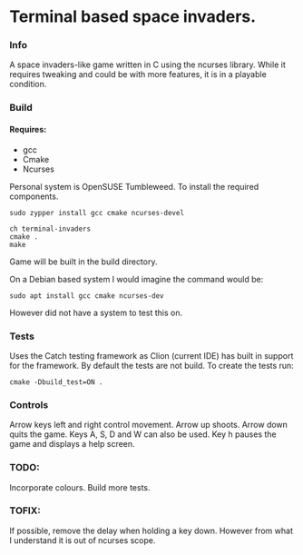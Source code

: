 # Terminal based space invaders.

### Info

A space invaders-like game written in C using the ncurses library.
While it requires tweaking and could be with more features, it is in a playable condition.


### Build
#### Requires:
* gcc
* Cmake
* Ncurses

Personal system is OpenSUSE Tumbleweed.
To install the required components.

    sudo zypper install gcc cmake ncurses-devel

    ch terminal-invaders
    cmake .
    make

Game will be built in the build directory.

On a Debian based system I would imagine the command would be:

    sudo apt install gcc cmake ncurses-dev

However did not have a system to test this on.

### Tests
Uses the Catch testing framework as Clion (current IDE) has built in support for the framework.
By default the tests are not build.
To create the tests run:

    cmake -Dbuild_test=ON .

### Controls
Arrow keys left and right control movement.
Arrow up shoots.
Arrow down quits the game.
Keys A, S, D and W can also be used.
Key h pauses the game and displays a help screen.

### TODO:
Incorporate colours.
Build more tests.

### TOFIX:
If possible, remove the delay when holding a key down. However from what I understand it is out of ncurses scope.

